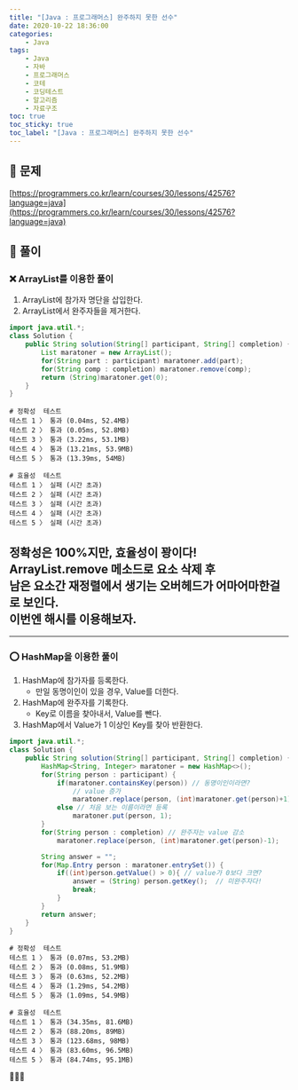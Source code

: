 ```yaml
---
title: "[Java : 프로그래머스] 완주하지 못한 선수"
date: 2020-10-22 18:36:00
categories:
    - Java
tags:
    - Java
    - 자바
    - 프로그래머스
    - 코테
    - 코딩테스트
    - 알고리즘
    - 자료구조
toc: true
toc_sticky: true
toc_label: "[Java : 프로그래머스] 완주하지 못한 선수"
---
```

## 📝 문제
[https://programmers.co.kr/learn/courses/30/lessons/42576?language=java](https://programmers.co.kr/learn/courses/30/lessons/42576?language=java)

## 🎯 풀이

### ❌ ArrayList를 이용한 풀이

1. ArrayList에 참가자 명단을 삽입한다.
2. ArrayList에서 완주자들을 제거한다.

```java
import java.util.*;
class Solution {
    public String solution(String[] participant, String[] completion) {
        List maratoner = new ArrayList();
        for(String part : participant) maratoner.add(part);
        for(String comp : completion) maratoner.remove(comp);
        return (String)maratoner.get(0);
    }
}
```
```
# 정확성  테스트
테스트 1 〉	통과 (0.04ms, 52.4MB)
테스트 2 〉	통과 (0.05ms, 52.8MB)
테스트 3 〉	통과 (3.22ms, 53.1MB)
테스트 4 〉	통과 (13.21ms, 53.9MB)
테스트 5 〉	통과 (13.39ms, 54MB)

# 효율성  테스트
테스트 1 〉	실패 (시간 초과)
테스트 2 〉	실패 (시간 초과)
테스트 3 〉	실패 (시간 초과)
테스트 4 〉	실패 (시간 초과)
테스트 5 〉	실패 (시간 초과)
```
정확성은 100%지만, 효율성이 꽝이다!  
ArrayList.remove 메소드로 요소 삭제 후  
남은 요소간 재정렬에서 생기는 오버헤드가 어마어마한걸로 보인다.  
이번엔 해시를 이용해보자.  
---

---

### ⭕ HashMap을 이용한 풀이

1. HashMap에 참가자를 등록한다.
    - 만일 동명이인이 있을 경우, Value를 더한다.
2. HashMap에 완주자를 기록한다.
    - Key로 이름을 찾아내서, Value를 뺀다.
3. HashMap에서 Value가 1 이상인 Key를 찾아 반환한다.

```java
import java.util.*;
class Solution {
    public String solution(String[] participant, String[] completion) {
        HashMap<String, Integer> maratoner = new HashMap<>();
        for(String person : participant) {
            if(maratoner.containsKey(person)) // 동명이인이라면?
                // value 증가
                maratoner.replace(person, (int)maratoner.get(person)+1);
            else // 처음 보는 이름이라면 등록
                maratoner.put(person, 1);
        }
        for(String person : completion) // 완주자는 value 감소
            maratoner.replace(person, (int)maratoner.get(person)-1);

        String answer = "";
        for(Map.Entry person : maratoner.entrySet()) {
            if((int)person.getValue() > 0){ // value가 0보다 크면?
                answer = (String) person.getKey();  // 미완주자다!
                break;
            }
        }
        return answer;
    }
}
```
```
# 정확성  테스트
테스트 1 〉	통과 (0.07ms, 53.2MB)
테스트 2 〉	통과 (0.08ms, 51.9MB)
테스트 3 〉	통과 (0.63ms, 52.2MB)
테스트 4 〉	통과 (1.29ms, 54.2MB)
테스트 5 〉	통과 (1.09ms, 54.9MB)

# 효율성  테스트
테스트 1 〉	통과 (34.35ms, 81.6MB)
테스트 2 〉	통과 (88.20ms, 89MB)
테스트 3 〉	통과 (123.68ms, 98MB)
테스트 4 〉	통과 (83.60ms, 96.5MB)
테스트 5 〉	통과 (84.74ms, 95.1MB)
```
👏👏👏
